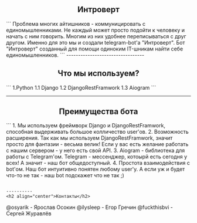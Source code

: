 <h2 align="center">Интроверт</h2>
```
Проблема многих айтишников - коммуницировать с единомышленниками.
Не каждый может просто подойти к человеку и начать с ним говорить. 
Многим из них удобнее переписываться с друг другом. Именно для это мы и создали telegram-bot'а "Интроверт". 
Бот "Интроверт" созданный для помощи одиноким IT-шникам найти себе единомышленников.
```
---------------------------------

<h2 align="center">Что мы используем?</h2>
```
1.Python
    1.1 Django
    1.2 DjangoRestFramwork
    1.3 Aiogram
```

----------

<h2 align="center">Преимущества бота</h2>
```
1. Мы используем фреймворк Django и DjangoRestFramwork, способная выдерживать большое колличество user'ов.
2. Возможность расширения. Так как мы используем DjangoRestFramwork, значит просто для фантазии - весьма велик! 
   Если у вас есть желание работать с нашим сервером - у него есть свой API.
3. Aiogram - библиотека для работы с Telegram'ом. Telegram - мессенджер, котоырй есть сегодня у всех! 
   А значит - наш бот общедоступный.
4. Простота взаимодействия с bot'ом. Наш бот интуитивно понятен любому user'у. 
   А если уж и будет что-то не так - наш bot подскажет что не так ;)

```

----------
<h2 align="center">Контакты</h2>
```
@osyarik - Ярослав Осокин
@ilysleep - Егор Гречин
@fuckthisbvi - Сергей Журавлёв
```